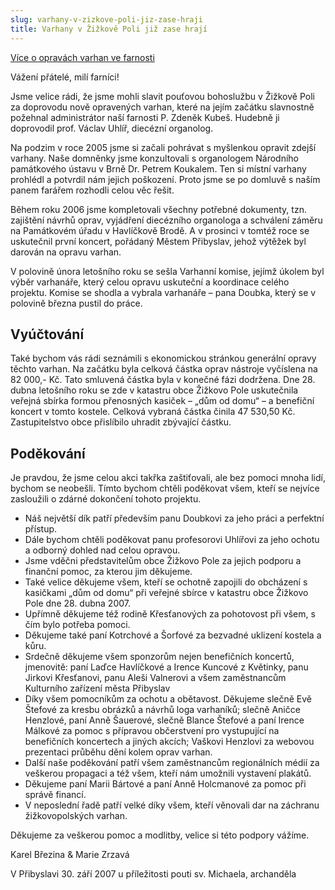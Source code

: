 ```yaml
---
slug: varhany-v-zizkove-poli-jiz-zase-hraji
title: Varhany v Žižkově Poli již zase hrají
---
```

<p><a href="/varhany">Více o opravách varhan ve farnosti</a></p>

<p>Vážení přátelé, milí farníci!</p>
<p>Jsme velice rádi, že jsme mohli slavit pouťovou bohoslužbu v Žižkově Poli za doprovodu nově opravených varhan, které na jejím začátku slavnostně požehnal administrátor naší farnosti P. Zdeněk Kubeš. Hudebně ji doprovodil prof. Václav Uhlíř, diecézní organolog.</p>

<p>Na podzim v roce 2005 jsme si začali pohrávat s myšlenkou opravit zdejší varhany. Naše domněnky jsme konzultovali s organologem Národního památkového ústavu v Brně Dr. Petrem Koukalem. Ten si místní varhany prohlédl a potvrdil nám jejich poškození. Proto jsme se po domluvě s naším panem farářem rozhodli celou věc řešit.</p>

<p>Během roku 2006 jsme kompletovali všechny potřebné dokumenty, tzn. zajištění návrhů oprav, vyjádření diecézního organologa a schválení záměru na Památkovém úřadu v Havlíčkově Brodě. A v prosinci v tomtéž roce se uskutečnil první koncert, pořádaný Městem Přibyslav, jehož výtěžek byl darován na opravu varhan.</p>

<p>V polovině února letošního roku se sešla Varhanní komise, jejímž úkolem byl výběr varhanáře, který celou opravu uskuteční a koordinace celého projektu. Komise se shodla a vybrala varhanáře – pana Doubka, který se v polovině března pustil do práce.</p>

<h2>Vyúčtování</h2>
<p>Také bychom vás rádi seznámili s ekonomickou stránkou generální opravy těchto varhan. Na začátku byla celková částka oprav nástroje vyčíslena na 82 000,- Kč. Tato smluvená částka byla v konečné fázi dodržena. Dne 28. dubna letošního roku se zde v katastru obce Žižkovo Pole uskutečnila veřejná sbírka formou přenosných kasiček – „dům od domu“ – a benefiční koncert v tomto kostele. Celková vybraná částka činila 47 530,50 Kč. Zastupitelstvo obce přislíbilo uhradit zbývající částku.</p>  


<h2>Poděkování</h2>
<p>Je pravdou, že jsme celou akci takřka zaštiťovali, ale bez pomoci mnoha lidí, bychom se neobešli. Tímto bychom chtěli poděkovat všem, kteří se nejvíce zasloužili o zdárné dokončení tohoto projektu.
</p>
<ul>
  <li>Náš největší dík patří především panu Doubkovi za jeho práci a perfektní přístup.
  <li>Dále bychom chtěli poděkovat panu profesorovi Uhlířovi za jeho ochotu a odborný dohled nad celou opravou.
  <li>Jsme vděčni představitelům obce Žižkovo Pole za jejich podporu a finanční pomoc, za kterou jim děkujeme.
  <li>Také velice děkujeme všem, kteří se ochotně zapojili do obcházení s kasičkami „dům od domu“ při veřejné sbírce v katastru obce Žižkovo Pole dne 28. dubna 2007.
  <li>Upřímně děkujeme též rodině Křesťanových za pohotovost při všem, s čím bylo potřeba pomoci.
  <li>Děkujeme také paní Kotrchové a Šorfové za bezvadné uklizení kostela a kůru.
  <li>Srdečně děkujeme všem sponzorům nejen benefičních koncertů, jmenovitě: paní Laďce Havlíčkové a Irence Kuncové z Květinky, panu Jirkovi Křesťanovi, panu Aleši Valnerovi a všem zaměstnancům Kulturního zařízení města Přibyslav 
  <li>Díky všem pomocníkům za ochotu a obětavost. Děkujeme slečně Evě Štefové za kresbu obrázků a návrhů loga varhaníků; slečně Aničce Henzlové, paní Anně Šauerové, slečně Blance Štefové a paní Irence Málkové za pomoc s přípravou občerstvení pro vystupující na benefičních koncertech a jiných akcích; Vaškovi Henzlovi za webovou prezentaci průběhu dění kolem oprav varhan.
  <li>Další naše poděkování patří všem zaměstnancům regionálních médií za  veškerou propagaci a též všem, kteří nám umožnili vystavení plakátů.
  <li>Děkujeme paní Marii Bártové a paní Anně Holcmanové za pomoc při správě financí.
  <li>V neposlední řadě patří velké díky všem, kteří věnovali dar na záchranu žižkovopolských varhan. 
</ul>

<p>Děkujeme za veškerou pomoc a modlitby, velice si této podpory vážíme.</p>

<p>Karel Březina & Marie Zrzavá</p>

<p>V Přibyslavi 30. září 2007 u příležitosti pouti sv. Michaela, archanděla</p>
